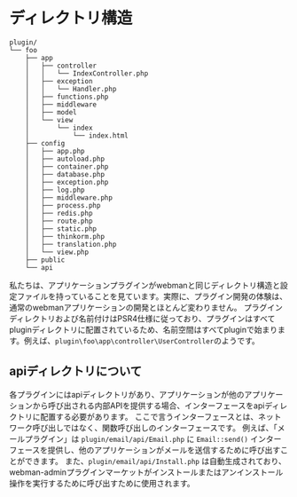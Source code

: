 # ディレクトリ構造

```
plugin/
└── foo
    ├── app
    │   ├── controller
    │   │   └── IndexController.php
    │   ├── exception
    │   │   └── Handler.php
    │   ├── functions.php
    │   ├── middleware
    │   ├── model
    │   └── view
    │       └── index
    │           └── index.html
    ├── config
    │   ├── app.php
    │   ├── autoload.php
    │   ├── container.php
    │   ├── database.php
    │   ├── exception.php
    │   ├── log.php
    │   ├── middleware.php
    │   ├── process.php
    │   ├── redis.php
    │   ├── route.php
    │   ├── static.php
    │   ├── thinkorm.php
    │   ├── translation.php
    │   └── view.php
    ├── public
    └── api
```

私たちは、アプリケーションプラグインがwebmanと同じディレクトリ構造と設定ファイルを持っていることを見ています。実際に、プラグイン開発の体験は、通常のwebmanアプリケーションの開発とほとんど変わりません。
プラグインディレクトリおよび名前付けはPSR4仕様に従っており、プラグインはすべてpluginディレクトリに配置されているため、名前空間はすべてpluginで始まります。例えば、`plugin\foo\app\controller\UserController`のようです。

## apiディレクトリについて
各プラグインにはapiディレクトリがあり、アプリケーションが他のアプリケーションから呼び出される内部APIを提供する場合、インターフェースをapiディレクトリに配置する必要があります。
ここで言うインターフェースとは、ネットワーク呼び出しではなく、関数呼び出しのインターフェースです。
例えば、「メールプラグイン」は `plugin/email/api/Email.php` に `Email::send()` インターフェースを提供し、他のアプリケーションがメールを送信するために呼び出すことができます。
また、`plugin/email/api/Install.php` は自動生成されており、webman-adminプラグインマーケットがインストールまたはアンインストール操作を実行するために呼び出すために使用されます。
